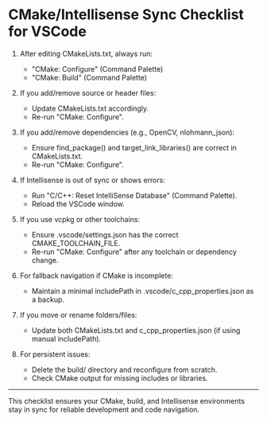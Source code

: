 # CMake/Intellisense Sync Checklist for VSCode

1. After editing CMakeLists.txt, always run:
   - "CMake: Configure" (Command Palette)
   - "CMake: Build" (Command Palette)

2. If you add/remove source or header files:
   - Update CMakeLists.txt accordingly.
   - Re-run "CMake: Configure".

3. If you add/remove dependencies (e.g., OpenCV, nlohmann_json):
   - Ensure find_package() and target_link_libraries() are correct in CMakeLists.txt.
   - Re-run "CMake: Configure".

4. If Intellisense is out of sync or shows errors:
   - Run "C/C++: Reset IntelliSense Database" (Command Palette).
   - Reload the VSCode window.

5. If you use vcpkg or other toolchains:
   - Ensure .vscode/settings.json has the correct CMAKE_TOOLCHAIN_FILE.
   - Re-run "CMake: Configure" after any toolchain or dependency change.

6. For fallback navigation if CMake is incomplete:
   - Maintain a minimal includePath in .vscode/c_cpp_properties.json as a backup.

7. If you move or rename folders/files:
   - Update both CMakeLists.txt and c_cpp_properties.json (if using manual includePath).

8. For persistent issues:
   - Delete the build/ directory and reconfigure from scratch.
   - Check CMake output for missing includes or libraries.

---

This checklist ensures your CMake, build, and Intellisense environments stay in sync for reliable development and code navigation.
